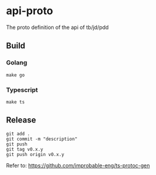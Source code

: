 # api-proto
The proto definition of the api of tb/jd/pdd

## Build
### Golang

```shell
make go
```

### Typescript

```shell
make ts
```

## Release

```shell
git add .
git commit -m "description"
git push
git tag v0.x.y
git push origin v0.x.y
```

Refer to: https://github.com/improbable-eng/ts-protoc-gen